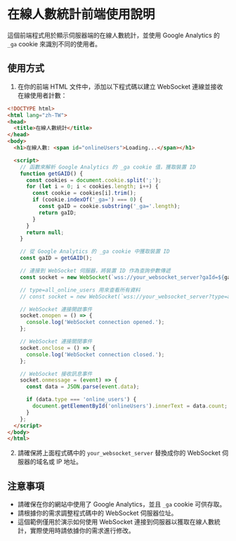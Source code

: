 # 在線人數統計前端使用說明

這個前端程式用於顯示伺服器端的在線人數統計，並使用 Google Analytics 的 `_ga` cookie 來識別不同的使用者。

## 使用方式

1. 在你的前端 HTML 文件中，添加以下程式碼以建立 WebSocket 連線並接收在線使用者計數：

```html
<!DOCTYPE html>
<html lang="zh-TW">
<head>
  <title>在線人數統計</title>
</head>
<body>
  <h1>在線人數: <span id="onlineUsers">Loading...</span></h1>

  <script>
    // 函數來解析 Google Analytics 的 _ga cookie 值，獲取裝置 ID
    function getGAID() {
      const cookies = document.cookie.split(';');
      for (let i = 0; i < cookies.length; i++) {
        const cookie = cookies[i].trim();
        if (cookie.indexOf('_ga=') === 0) {
          const gaID = cookie.substring('_ga='.length);
          return gaID;
        }
      }
      return null;
    }

    // 從 Google Analytics 的 _ga cookie 中獲取裝置 ID
    const gaID = getGAID();

    // 連接到 WebSocket 伺服器，將裝置 ID 作為查詢參數傳遞
    const socket = new WebSocket(`wss://your_websocket_server?gaId=${gaID}`);

    // type=all_online_users 用來查看所有資料 
    // const socket = new WebSocket(`wss://your_websocket_server?type=all_online_users`);

    // WebSocket 連接開啟事件
    socket.onopen = () => {
      console.log('WebSocket connection opened.');
    };

    // WebSocket 連接關閉事件
    socket.onclose = () => {
      console.log('WebSocket connection closed.');
    };

    // WebSocket 接收訊息事件
    socket.onmessage = (event) => {
      const data = JSON.parse(event.data);

      if (data.type === 'online_users') {
        document.getElementById('onlineUsers').innerText = data.count;
      }
    };
  </script>
</body>
</html>
```

2. 請確保將上面程式碼中的 `your_websocket_server` 替換成你的 WebSocket 伺服器的域名或 IP 地址。

## 注意事項

- 請確保在你的網站中使用了 Google Analytics，並且 `_ga` cookie 可供存取。
- 請根據你的需求調整程式碼中的 WebSocket 伺服器位址。
- 這個範例僅用於演示如何使用 WebSocket 連接到伺服器以獲取在線人數統計，實際使用時請依據你的需求進行修改。